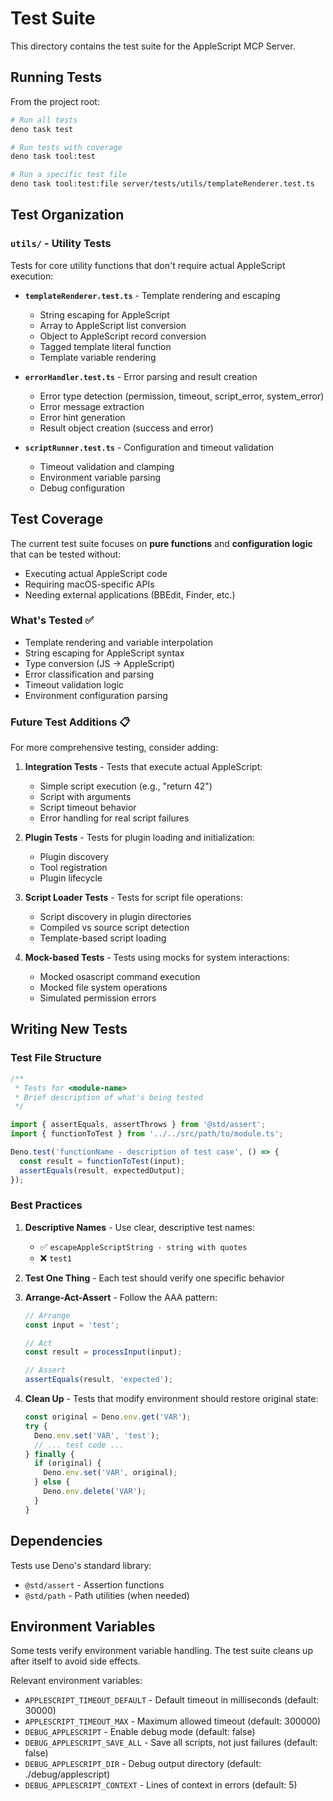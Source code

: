 # Test Suite

This directory contains the test suite for the AppleScript MCP Server.

## Running Tests

From the project root:

```bash
# Run all tests
deno task test

# Run tests with coverage
deno task tool:test

# Run a specific test file
deno task tool:test:file server/tests/utils/templateRenderer.test.ts
```

## Test Organization

### `utils/` - Utility Tests

Tests for core utility functions that don't require actual AppleScript execution:

- **`templateRenderer.test.ts`** - Template rendering and escaping
  - String escaping for AppleScript
  - Array to AppleScript list conversion
  - Object to AppleScript record conversion
  - Tagged template literal function
  - Template variable rendering

- **`errorHandler.test.ts`** - Error parsing and result creation
  - Error type detection (permission, timeout, script_error, system_error)
  - Error message extraction
  - Error hint generation
  - Result object creation (success and error)

- **`scriptRunner.test.ts`** - Configuration and timeout validation
  - Timeout validation and clamping
  - Environment variable parsing
  - Debug configuration

## Test Coverage

The current test suite focuses on **pure functions** and **configuration logic** that can be tested without:
- Executing actual AppleScript code
- Requiring macOS-specific APIs
- Needing external applications (BBEdit, Finder, etc.)

### What's Tested ✅

- Template rendering and variable interpolation
- String escaping for AppleScript syntax
- Type conversion (JS → AppleScript)
- Error classification and parsing
- Timeout validation logic
- Environment configuration parsing

### Future Test Additions 📋

For more comprehensive testing, consider adding:

1. **Integration Tests** - Tests that execute actual AppleScript:
   - Simple script execution (e.g., "return 42")
   - Script with arguments
   - Script timeout behavior
   - Error handling for real script failures

2. **Plugin Tests** - Tests for plugin loading and initialization:
   - Plugin discovery
   - Tool registration
   - Plugin lifecycle

3. **Script Loader Tests** - Tests for script file operations:
   - Script discovery in plugin directories
   - Compiled vs source script detection
   - Template-based script loading

4. **Mock-based Tests** - Tests using mocks for system interactions:
   - Mocked osascript command execution
   - Mocked file system operations
   - Simulated permission errors

## Writing New Tests

### Test File Structure

```typescript
/**
 * Tests for <module-name>
 * Brief description of what's being tested
 */

import { assertEquals, assertThrows } from '@std/assert';
import { functionToTest } from '../../src/path/to/module.ts';

Deno.test('functionName - description of test case', () => {
  const result = functionToTest(input);
  assertEquals(result, expectedOutput);
});
```

### Best Practices

1. **Descriptive Names** - Use clear, descriptive test names:
   - ✅ `escapeAppleScriptString - string with quotes`
   - ❌ `test1`

2. **Test One Thing** - Each test should verify one specific behavior

3. **Arrange-Act-Assert** - Follow the AAA pattern:
   ```typescript
   // Arrange
   const input = 'test';
   
   // Act
   const result = processInput(input);
   
   // Assert
   assertEquals(result, 'expected');
   ```

4. **Clean Up** - Tests that modify environment should restore original state:
   ```typescript
   const original = Deno.env.get('VAR');
   try {
     Deno.env.set('VAR', 'test');
     // ... test code ...
   } finally {
     if (original) {
       Deno.env.set('VAR', original);
     } else {
       Deno.env.delete('VAR');
     }
   }
   ```

## Dependencies

Tests use Deno's standard library:
- `@std/assert` - Assertion functions
- `@std/path` - Path utilities (when needed)

## Environment Variables

Some tests verify environment variable handling. The test suite cleans up after itself to avoid side effects.

Relevant environment variables:
- `APPLESCRIPT_TIMEOUT_DEFAULT` - Default timeout in milliseconds (default: 30000)
- `APPLESCRIPT_TIMEOUT_MAX` - Maximum allowed timeout (default: 300000)
- `DEBUG_APPLESCRIPT` - Enable debug mode (default: false)
- `DEBUG_APPLESCRIPT_SAVE_ALL` - Save all scripts, not just failures (default: false)
- `DEBUG_APPLESCRIPT_DIR` - Debug output directory (default: ./debug/applescript)
- `DEBUG_APPLESCRIPT_CONTEXT` - Lines of context in errors (default: 5)
